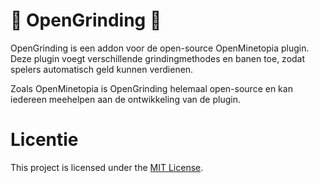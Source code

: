 # 💸 OpenGrinding 💸
OpenGrinding is een addon voor de open-source OpenMinetopia plugin. Deze plugin voegt verschillende grindingmethodes en banen toe, zodat spelers automatisch geld kunnen verdienen.

Zoals OpenMinetopia is OpenGrinding helemaal open-source en kan iedereen meehelpen aan de ontwikkeling van de plugin.

# Licentie
This project is licensed under the [MIT License](https://github.com/GrapJeje/opengrinding/blob/main/LICENSE).
